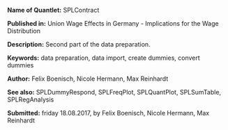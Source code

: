 **Name of Quantlet:** SPLContract

**Published in:**     Union Wage Effects in Germany - Implications for the Wage Distribution

**Description:**      Second part of the data preparation.

**Keywords:**         data preparation, data import, create dummies, convert dummies

**Author:**           Felix Boenisch, Nicole Hermann, Max Reinhardt

**See also:**         SPLDummyRespond, SPLFreqPlot, SPLQuantPlot, SPLSumTable, SPLRegAnalysis

**Submitted:** friday 18.08.2017, by Felix Boenisch, Nicole Hermann, Max Reinhardt